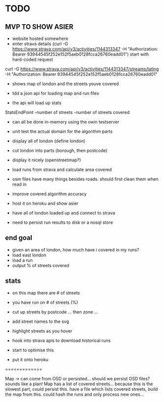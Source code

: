 # TODO

## MVP TO SHOW ASIER

- website hosted somewhere
- enter strava details
(curl -G https://www.strava.com/api/v3/activities/1144313347 -H "Authorization: Bearer 93944545f252e152f5aeb0128fcca26760eadd01")
start with hard-coded request

curl -G https://www.strava.com/api/v3/activities/1144313347/streams/latlng -H "Authorization: Bearer 93944545f252e152f5aeb0128fcca26760eadd01"

- shows map of london and the streets youve covered

- tdd a json api for loading map and run files
- the api will load up stats

StatsEndPoint
-number of streets
-number of streets covered

- can all be done in-memory using the owin testserver
- unit test the actual domain for the algorithm parts

- display all of london (define london)
- cut london into parts (borough, then postcode)
- display it nicely (openstreetmap?)
- load runs from strava and calculate area covered
- osm files have many things besides roads. should first clean them when read in
- improve covered algorithm accuracy

- host it on heroku and show asier
- have all of london loaded up and connect to strava
- need to persist run results to disk or a nosql store


## end goal
- given an area of london, how much have i covered in my runs?
- load east london
- load a run
- output % of streets covered

## stats

- on this map there are # of streets
- you have run on # of streets (%)
- cut up streets by postcode ... then zone ...

- add street names to the svg
- highlight streets as you hover
- hook into strava apis to download historical runs
- start to optimise this
- put it onto heroku

=============

Map -> can come from OSD or persisted... should we persist OSD files? sounds like a plan!
Map has a list of covered streets... because this is the slowest part, could persist this. have a file which lists covered streets, build the map from this. could hash the runs and only process new ones...

